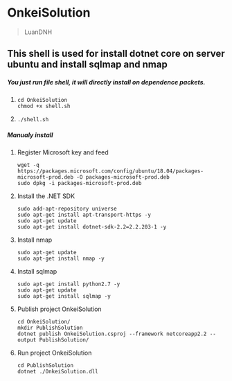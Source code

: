 # OnkeiSolution
> LuanDNH
## This shell is used for install dotnet core on server ubuntu and install sqlmap and nmap

##### You just run file shell, it will directly install on dependence packets.
1.
    ```
    cd OnkeiSolution
    chmod +x shell.sh
    ```
    
2.
    ```
    ./shell.sh
    ```
##### Manualy install

1. Register Microsoft key and feed
    ```
    wget -q https://packages.microsoft.com/config/ubuntu/18.04/packages-microsoft-prod.deb -O packages-microsoft-prod.deb
    sudo dpkg -i packages-microsoft-prod.deb
    ```
2. Install the .NET SDK
    ```
    sudo add-apt-repository universe
    sudo apt-get install apt-transport-https -y
    sudo apt-get update
    sudo apt-get install dotnet-sdk-2.2=2.2.203-1 -y
    ```
3. Install nmap
    ```
    sudo apt-get update
    sudo apt-get install nmap -y
    ```
4. Install sqlmap
    ```
    sudo apt-get install python2.7 -y
    sudo apt-get update
    sudo apt-get install sqlmap -y
    ```    
5. Publish project OnkeiSolution
    ```
    cd OnkeiSolution/
    mkdir PublishSolution
    dotnet publish OnkeiSolution.csproj --framework netcoreapp2.2 --output PublishSolution/
    ```
6. Run project OnkeiSolution
    ```
    cd PublishSolution
    dotnet ./OnkeiSolution.dll
    ```
